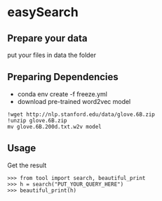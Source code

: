# easySearch
## Prepare your data
put your files in data the folder
## Preparing Dependencies
- conda env create -f freeze.yml
- download pre-trained word2vec model 
 ```
!wget http://nlp.stanford.edu/data/glove.6B.zip
!unzip glove.6B.zip
mv glove.6B.200d.txt.w2v model
```
## Usage
Get the result
```
>>> from tool import search, beautiful_print
>>> h = search("PUT_YOUR_QUERY_HERE")
>>> beautiful_print(h)
```
